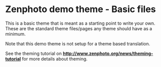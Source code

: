 Zenphoto demo theme - Basic files
==================================

This is a basic theme that is meant as a starting point to write your own. These are the standard theme files/pages any theme should have as a minimum.

Note that this demo theme is not setup for a theme based translation. 

See the theming tutorial on **http://www.zenphoto.org/news/theming-tutorial** for more details about theming.